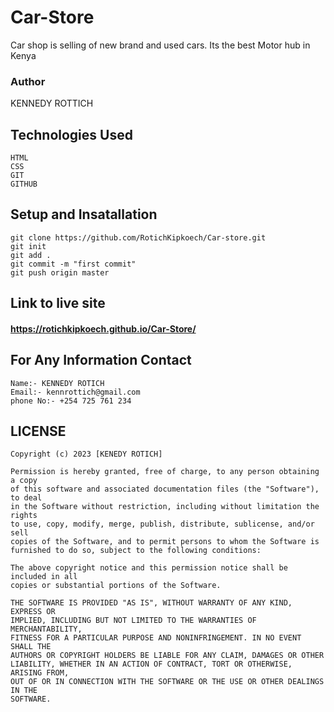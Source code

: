 # Car-Store
Car shop is selling of new brand and used cars. Its the best Motor hub in Kenya

### Author 

KENNEDY ROTTICH 

## Technologies Used
````
HTML
CSS
GIT
GITHUB
````

## Setup and Insatallation
````
git clone https://github.com/RotichKipkoech/Car-store.git
git init
git add .
git commit -m "first commit"
git push origin master
````
## Link to live site
#### https://rotichkipkoech.github.io/Car-Store/

## For Any Information Contact
````
Name:- KENNEDY ROTICH
Email:- kennrottich@gmail.com
phone No:- +254 725 761 234
````

## LICENSE
 ````
Copyright (c) 2023 [KENEDY ROTICH] 

Permission is hereby granted, free of charge, to any person obtaining a copy
of this software and associated documentation files (the "Software"), to deal
in the Software without restriction, including without limitation the rights
to use, copy, modify, merge, publish, distribute, sublicense, and/or sell
copies of the Software, and to permit persons to whom the Software is
furnished to do so, subject to the following conditions:

The above copyright notice and this permission notice shall be included in all
copies or substantial portions of the Software.

THE SOFTWARE IS PROVIDED "AS IS", WITHOUT WARRANTY OF ANY KIND, EXPRESS OR
IMPLIED, INCLUDING BUT NOT LIMITED TO THE WARRANTIES OF MERCHANTABILITY,
FITNESS FOR A PARTICULAR PURPOSE AND NONINFRINGEMENT. IN NO EVENT SHALL THE
AUTHORS OR COPYRIGHT HOLDERS BE LIABLE FOR ANY CLAIM, DAMAGES OR OTHER
LIABILITY, WHETHER IN AN ACTION OF CONTRACT, TORT OR OTHERWISE, ARISING FROM,
OUT OF OR IN CONNECTION WITH THE SOFTWARE OR THE USE OR OTHER DEALINGS IN THE
SOFTWARE.
````